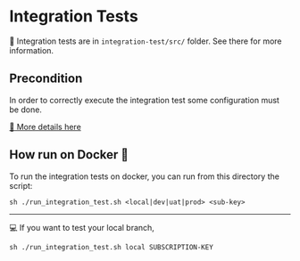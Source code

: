 # Integration Tests

👀 Integration tests are in `integration-test/src/` folder. See there for more information.

## Precondition

In order to correctly execute the integration test some configuration must be done.

[👀 More details here](https://pagopa.atlassian.net/wiki/spaces/IQCGJ/pages/2025357476/Integration+test+Opzioni+di+Pagamento)

## How run on Docker 🐳

To run the integration tests on docker, you can run from this directory the script:

``` shell
sh ./run_integration_test.sh <local|dev|uat|prod> <sub-key>
```

---
💻 If you want to test your local branch,

``` shell
sh ./run_integration_test.sh local SUBSCRIPTION-KEY
```